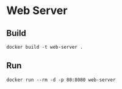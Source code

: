 # Web Server

## Build

```
docker build -t web-server .
```

## Run

```
docker run --rm -d -p 80:8080 web-server
```
